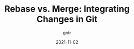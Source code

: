 ---
author: gntr
date: 2021-11-02
permalink: false
publisher: css
tags:
  - git
  - comparisons
target_url: https://css-tricks.com/rebase-vs-merge-integrating-changes-in-git/
title: "Rebase vs. Merge: Integrating Changes in Git"
---